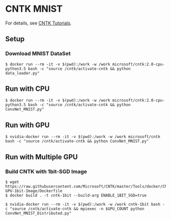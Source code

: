 # CNTK MNIST
For details, see [CNTK Tutorials](https://notebooks.azure.com/cntk/libraries/tutorials).

## Setup

### Download MNIST DataSet
``` console
$ docker run --rm -it -v $(pwd):/work -w /work microsoft/cntk:2.0-cpu-python3.5 bash -c "source /cntk/activate-cntk && python data_loader.py"
```

## Run with CPU
``` console
$ docker run --rm -it -v $(pwd):/work -w /work microsoft/cntk:2.0-cpu-python3.5 bash -c "source /cntk/activate-cntk && python ConvNet_MNIST.py"
```

## Run with GPU
``` console
$ nvidia-docker run --rm -it -v $(pwd):/work -w /work microsoft/cntk bash -c "source /cntk/activate-cntk && python ConvNet_MNIST.py"
```

## Run with Multiple GPU

### Build CNTK with 1bit-SGD Image
```
$ wget https://raw.githubusercontent.com/Microsoft/CNTK/master/Tools/docker/CNTK-GPU-1bit-Image/Dockerfile
$ docker build . -t cntk-1bit --build-arg ENABLE_1BIT_SGD=true
```

``` console
$ nvidia-docker run --rm -it -v $(pwd):/work -w /work cntk-1bit bash -c "source /cntk/activate-cntk && mpiexec -n $GPU_COUNT python ConvNet_MNIST_Distributed.py"
```
